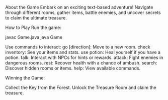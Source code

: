 About the Game
Embark on an exciting text-based adventure! Navigate through different rooms, gather items, battle enemies, and uncover secrets to claim the ultimate treasure. 

How to Play
Run the game:

javac Game.java
java Game

Use commands to interact:
go [direction]: Move to a new room.
check inventory: See your items and stats.
use potion: Heal yourself if you have a potion.
talk: Interact with NPCs for hints or rewards.
attack: Fight enemies in dangerous rooms.
rest: Recover health with a chance of ambush.
search: Discover hidden rooms or items.
help: View available commands.

Winning the Game:

Collect the Key from the Forest.
Unlock the Treasure Room and claim the treasure.
